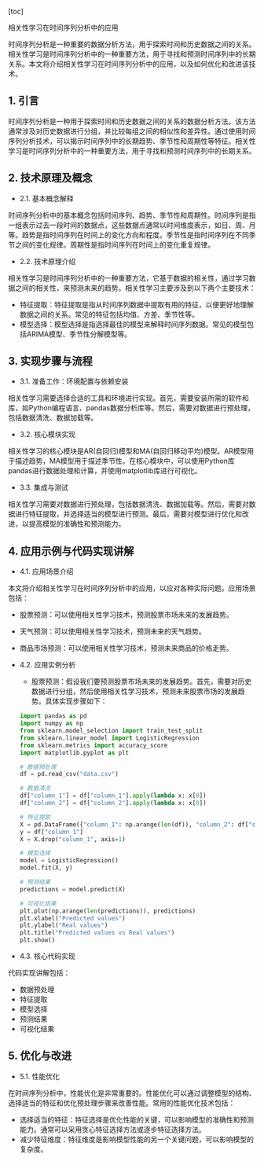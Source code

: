 
[toc]                    
                
                
相关性学习在时间序列分析中的应用

时间序列分析是一种重要的数据分析方法，用于探索时间和历史数据之间的关系。相关性学习是时间序列分析中的一种重要方法，用于寻找和预测时间序列中的长期关系。本文将介绍相关性学习在时间序列分析中的应用，以及如何优化和改进该技术。

## 1. 引言

时间序列分析是一种用于探索时间和历史数据之间的关系的数据分析方法。该方法通常涉及对历史数据进行分组，并比较每组之间的相似性和差异性。通过使用时间序列分析技术，可以揭示时间序列中的长期趋势、季节性和周期性等特征。相关性学习是时间序列分析中的一种重要方法，用于寻找和预测时间序列中的长期关系。

## 2. 技术原理及概念

- 2.1. 基本概念解释

时间序列分析中的基本概念包括时间序列、趋势、季节性和周期性。时间序列是指一组表示过去一段时间的数据点，这些数据点通常以时间维度表示，如日、周、月等。趋势是指时间序列在时间上的变化方向和程度。季节性是指时间序列在不同季节之间的变化规律。周期性是指时间序列在时间上的变化重复规律。

- 2.2. 技术原理介绍

相关性学习是时间序列分析中的一种重要方法，它基于数据的相关性，通过学习数据之间的相关性，来预测未来的趋势。相关性学习主要涉及到以下两个主要技术：

   - 特征提取：特征提取是指从时间序列数据中提取有用的特征，以便更好地理解数据之间的关系。常见的特征包括均值、方差、季节性等。
   - 模型选择：模型选择是指选择最佳的模型来解释时间序列数据。常见的模型包括ARIMA模型、季节性分解模型等。

## 3. 实现步骤与流程

- 3.1. 准备工作：环境配置与依赖安装

相关性学习需要选择合适的工具和环境进行实现。首先，需要安装所需的软件和库，如Python编程语言、pandas数据分析库等。然后，需要对数据进行预处理，包括数据清洗、数据加载等。

- 3.2. 核心模块实现

相关性学习的核心模块是AR(自回归)模型和MA(自回归移动平均)模型。AR模型用于描述趋势，MA模型用于描述季节性。在核心模块中，可以使用Python库pandas进行数据处理和计算，并使用matplotlib库进行可视化。

- 3.3. 集成与测试

相关性学习需要对数据进行预处理，包括数据清洗、数据加载等。然后，需要对数据进行特征提取，并选择适当的模型进行预测。最后，需要对模型进行优化和改进，以提高模型的准确性和预测能力。

## 4. 应用示例与代码实现讲解

- 4.1. 应用场景介绍

本文将介绍相关性学习在时间序列分析中的应用，以应对各种实际问题。应用场景包括：

   - 股票预测：可以使用相关性学习技术，预测股票市场未来的发展趋势。
   - 天气预测：可以使用相关性学习技术，预测未来的天气趋势。
   - 商品市场预测：可以使用相关性学习技术，预测未来商品的价格走势。

- 4.2. 应用实例分析

   - 股票预测：假设我们要预测股票市场未来的发展趋势。首先，需要对历史数据进行分组，然后使用相关性学习技术，预测未来股票市场的发展趋势。具体实现步骤如下：

   ```python
   import pandas as pd
   import numpy as np
   from sklearn.model_selection import train_test_split
   from sklearn.linear_model import LogisticRegression
   from sklearn.metrics import accuracy_score
   import matplotlib.pyplot as plt
   
   # 数据预处理
   df = pd.read_csv("data.csv")
   
   # 数据清洗
   df["column_1"] = df["column_1"].apply(lambda x: x[0])
   df["column_2"] = df["column_2"].apply(lambda x: x[0])
   
   # 特征提取
   X = pd.DataFrame({"column_1": np.arange(len(df)), "column_2": df["column_2"]])
   y = df["column_1"]
   X = X.drop("column_1", axis=1)
   
   # 模型选择
   model = LogisticRegression()
   model.fit(X, y)
   
   # 预测结果
   predictions = model.predict(X)
   
   # 可视化结果
   plt.plot(np.arange(len(predictions)), predictions)
   plt.xlabel("Predicted values")
   plt.ylabel("Real values")
   plt.title("Predicted values vs Real values")
   plt.show()
   ```

- 4.3. 核心代码实现

代码实现讲解包括：

   - 数据预处理
   - 特征提取
   - 模型选择
   - 预测结果
   - 可视化结果

## 5. 优化与改进

- 5.1. 性能优化

在时间序列分析中，性能优化是非常重要的。性能优化可以通过调整模型的结构、选择适当的特征和优化预处理步骤来改善性能。常用的性能优化技术包括：

   - 选择适当的特征：特征选择是优化性能的关键，可以影响模型的准确性和预测能力。通常可以采用贪心特征选择方法或逐步特征选择方法。
   - 减少特征维度：特征维度是影响模型性能的另一个关键问题，可以影响模型的复杂度。

